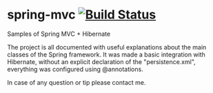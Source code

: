 # spring-mvc  [![Build Status](https://travis-ci.org/mushira4/spring-mvc-sample.svg?branch=master)](https://travis-ci.org/mushira4/spring-mvc-sample)
Samples of Spring MVC + Hibernate

The project is all documented with useful explanations about the main classes of the Spring framework. It was made a basic integration with Hibernate, without an explicit declaration of the "persistence.xml", everything was configured using @annotations.

In case of any question or tip please contact me. 
